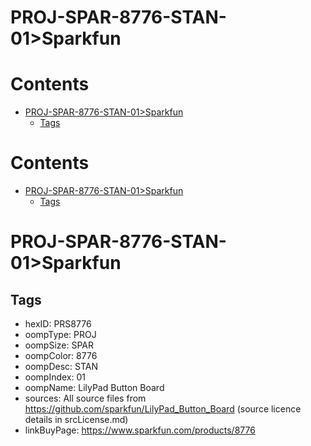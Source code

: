 
PROJ-SPAR-8776-STAN-01>Sparkfun
===============================

Contents
========

* [PROJ-SPAR-8776-STAN-01>Sparkfun](#proj-spar-8776-stan-01sparkfun)
	* [Tags](#tags)

Contents
========

* [PROJ-SPAR-8776-STAN-01>Sparkfun](#proj-spar-8776-stan-01sparkfun)
	* [Tags](#tags)

# PROJ-SPAR-8776-STAN-01>Sparkfun

## Tags

- hexID: PRS8776
- oompType: PROJ
- oompSize: SPAR
- oompColor: 8776
- oompDesc: STAN
- oompIndex: 01
- oompName: LilyPad Button Board
- sources: All source files from https://github.com/sparkfun/LilyPad_Button_Board (source licence details in srcLicense.md)
- linkBuyPage: https://www.sparkfun.com/products/8776
